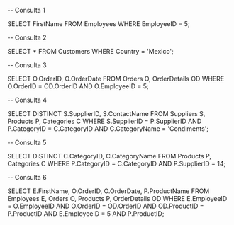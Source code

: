 -- Consulta 1

SELECT FirstName 
FROM Employees 
WHERE EmployeeID = 5;

-- Consulta 2

SELECT * 
FROM Customers
WHERE Country = 'Mexico';

-- Consulta 3

SELECT O.OrderID, O.OrderDate 
FROM Orders O, OrderDetails OD
WHERE O.OrderID = OD.OrderID AND
O.EmployeeID = 5;

-- Consulta 4

SELECT DISTINCT S.SupplierID, S.ContactName 
FROM Suppliers S, Products P, Categories C
WHERE S.SupplierID = P.SupplierID AND P.CategoryID = C.CategoryID AND
C.CategoryName = 'Condiments';

-- Consulta 5

SELECT DISTINCT C.CategoryID, C.CategoryName 
FROM Products P, Categories C
WHERE P.CategoryID = C.CategoryID AND
P.SupplierID = 14;

-- Consulta 6

SELECT E.FirstName, O.OrderID, O.OrderDate, P.ProductName
FROM Employees E, Orders O, Products P, OrderDetails OD
WHERE E.EmployeeID = O.EmployeeID AND O.OrderID = OD.OrderID AND OD.ProductID = P.ProductID AND 
E.EmployeeID = 5 AND P.ProductID;